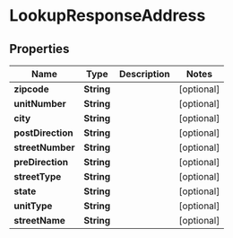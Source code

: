 

# LookupResponseAddress

## Properties

Name | Type | Description | Notes
------------ | ------------- | ------------- | -------------
**zipcode** | **String** |  |  [optional]
**unitNumber** | **String** |  |  [optional]
**city** | **String** |  |  [optional]
**postDirection** | **String** |  |  [optional]
**streetNumber** | **String** |  |  [optional]
**preDirection** | **String** |  |  [optional]
**streetType** | **String** |  |  [optional]
**state** | **String** |  |  [optional]
**unitType** | **String** |  |  [optional]
**streetName** | **String** |  |  [optional]




